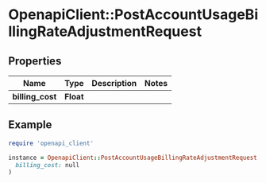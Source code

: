 # OpenapiClient::PostAccountUsageBillingRateAdjustmentRequest

## Properties

| Name | Type | Description | Notes |
| ---- | ---- | ----------- | ----- |
| **billing_cost** | **Float** |  |  |

## Example

```ruby
require 'openapi_client'

instance = OpenapiClient::PostAccountUsageBillingRateAdjustmentRequest.new(
  billing_cost: null
)
```

